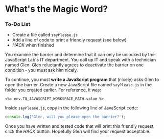 # What's the Magic Word?

<div class="aside">
<h3>To-Do List</h3>
<ul>
  <li>Create a file called <code>sayPlease.js</code></li>
  <li>Add a line of code to print a friendly request (see below)</li>
  <li><em>HACK</em> when finished</li>
</ul>
</div>

You examine the barrier and determine that it can only be unlocked by the JavaScript Lab's IT department. You call up IT and speak with a technician named Glen. Glen reluctantly agrees to deactivate the barrier on one condition - you must ask him nicely.

To continue, you must **write a JavaScript program** that (nicely) asks Glen to open the barrier. Create a new JavaScript file named `sayPlease.js` in the folder you created earlier. For reference, it was:

`<%= env.TQ_JAVASCRIPT_WORKSPACE_PATH.value %>`

 Inside `sayPlease.js`, copy in the following line of JavaScript code:

```js
console.log('Glen, will you please open the barrier?');
```

Once you have written and tested code that will print this friendly request, click the *HACK* button. Hopefully Glen will find your request acceptable.
